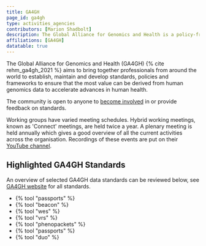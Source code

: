 ```yaml
---
title: GA4GH
page_id: ga4gh
type: activities_agencies
contributors: [Marion Shadbolt]
description: The Global Alliance for Genomics and Health is a policy-framing and technical standards-setting organization, seeking to enable responsible genomic data sharing within a human rights framework.
affiliations: [GA4GH]
datatable: true
---
```


The Global Alliance for Genomics and Health (GA4GH) {% cite rehm_ga4gh_2021 %} aims to bring together professionals from around the world to establish, maintain and develop standards, policies and frameworks to ensure that the most value can be derived from human genomics data to accelerate advances in human health.

The community is open to anyone to [become involved](https://www.ga4gh.org/get-involved/) in or provide feedback on standards.

Working groups have varied meeting schedules. Hybrid working meetings, known as 'Connect' meetings, are held twice a year. A plenary meeting is held annually which gives a good overview of all the current activities across the organisation. Recordings of these events are put on their [YouTube channel](https://www.youtube.com/c/GA4GH).

## Highlighted GA4GH Standards

An overview of selected GA4GH data standards can be reviewed below, see [GA4GH website](https://www.ga4gh.org/our-products/) for all standards.

- {% tool "passports" %}
- {% tool "beacon" %}
- {% tool "wes" %}
- {% tool "vrs" %}
- {% tool "phenopackets" %}
- {% tool "passports" %}
- {% tool "duo" %}

